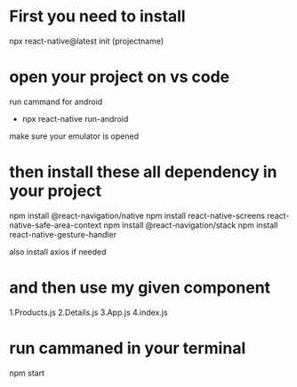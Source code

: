 
# First you need to install

npx react-native@latest init (projectname)
# open your project on vs code
run cammand for android 
- npx react-native run-android

make sure your emulator is opened

# then install these all dependency in your project

npm install @react-navigation/native
npm install react-native-screens react-native-safe-area-context
npm install @react-navigation/stack
npm install react-native-gesture-handler

also install axios if needed 

# and then use my given component
1.Products.js
2.Details.js
3.App.js
4.index.js
# run cammaned in your terminal
npm start
